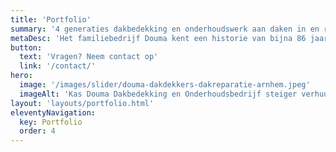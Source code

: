 ```yaml
---
title: 'Portfolio'
summary: '4 generaties dakbedekking en onderhoudswerk aan daken in en rondom Arnhem.'
metaDesc: 'Het familiebedrijf Douma kent een historie van bijna 86 jaar. Er is dus een enorm portfolio opgebouwd in die tijd. Meer weten? Neem contact met ons op!'
button:
  text: 'Vragen? Neem contact op'
  link: '/contact/'
hero:
  image: '/images/slider/douma-dakdekkers-dakreparatie-arnhem.jpeg'
  imageAlt: 'Kas Douma Dakbedekking en Onderhoudsbedrijf steiger verhuur, douma gebouw oud'
layout: 'layouts/portfolio.html'
eleventyNavigation:
  key: Portfolio
  order: 4
---
```

